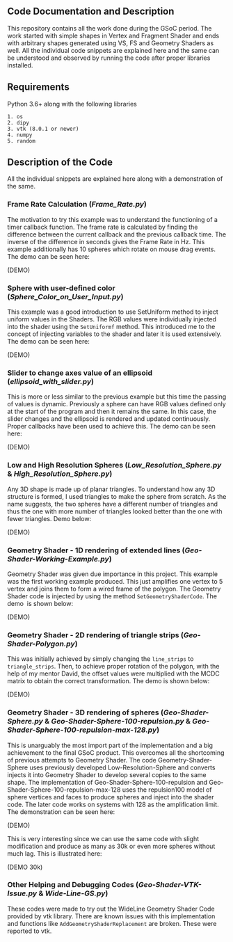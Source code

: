 ## Code Documentation and Description

This repository contains all the work done during the GSoC period. The work started with simple shapes in Vertex and Fragment Shader and ends with arbitrary shapes generated using VS, FS and Geometry Shaders as well. All the individual code snippets are explained here and the same can be understood and observed by running the code after proper libraries installed.

## Requirements

Python 3.6+ along with the following libraries

```
1. os
2. dipy
3. vtk (8.0.1 or newer)
4. numpy
5. random
```

## Description of the Code

All the individual snippets are explained here along with a demonstration of the same.

### Frame Rate Calculation (_Frame_Rate.py_)
The motivation to try this example was to understand the functioning of a timer callback function. The frame rate is calculated by finding the difference between the current callback and the previous callback time. The inverse of the difference in seconds gives the Frame Rate in Hz. This example additionally has 10 spheres which rotate on mouse drag events. The demo can be seen here:

(DEMO)

### Sphere with user-defined color (_Sphere_Color_on_User_Input.py_)
This example was a good introduction to use SetUniform method to inject uniform values in the Shaders. The RGB values were individually injected into the shader using the `SetUniformf` method. This introduced me to the concept of injecting variables to the shader and later it is used extensively. The demo can be seen here:

(DEMO)

### Slider to change axes value of an ellipsoid (_ellipsoid_with_slider.py_)
This is more or less similar to the previous example but this time the passing of values is dynamic. Previously a sphere can have RGB values defined only at the start of the program and then it remains the same. In this case, the slider changes and the ellipsoid is rendered and updated continuously. Proper callbacks have been used to achieve this. The demo can be seen here:

(DEMO)

### Low and High Resolution Spheres (_Low_Resolution_Sphere.py_ & _High_Resolution_Sphere.py_)
Any 3D shape is made up of planar triangles. To understand how any 3D structure is formed, I used triangles to make the sphere from scratch. As the name suggests, the two spheres have a different number of triangles and thus the one with more number of triangles looked better than the one with fewer triangles. Demo below:

(DEMO)

### Geometry Shader - 1D rendering of extended lines (_Geo-Shader-Working-Example.py_)
Geometry Shader was given due importance in this project. This example was the first working example produced. This just amplifies one vertex to 5 vertex and joins them to form a wired frame of the polygon. The Geometry Shader code is injected by using the method `SetGeometryShaderCode`. The demo  is shown below:

(DEMO)

### Geometry Shader - 2D rendering of triangle strips (_Geo-Shader-Polygon.py_)
This was initially achieved by simply changing the `line_strips` to `triangle_strips`. Then, to achieve proper rotation of the polygon, with the help of my mentor David, the offset values were multiplied with the MCDC matrix to obtain the correct transformation. The demo is shown below:

(DEMO)

### Geometry Shader - 3D rendering of spheres (_Geo-Shader-Sphere.py_ & _Geo-Shader-Sphere-100-repulsion.py_ & _Geo-Shader-Sphere-100-repulsion-max-128.py_)
This is unarguably the most import part of the implementation and a big achievement to the final GSoC product. This overcomes all the shortcoming of previous attempts to Geometry Shader. The code Geometry-Shader-Sphere uses previously developed Low-Resolution-Sphere and converts injects it into Geometry Shader to develop several copies to the same shape. The implementation of Geo-Shader-Sphere-100-repulsion and Geo-Shader-Sphere-100-repulsion-max-128 uses the repulsion100 model of sphere vertices and faces to produce spheres and inject into the shader code. The later code works on systems with 128 as the amplification limit. The demonstration can be seen here:

(DEMO)

This is very interesting since we can use the same code with slight modification and produce as many as 30k or even more spheres without much lag. This is illustrated here:

(DEMO 30k)

### Other Helping and Debugging Codes (_Geo-Shader-VTK-Issue.py_ & _Wide-Line-GS.py_)
These codes were made to try out the WideLine Geometry Shader Code provided by vtk library. There are known issues with this implementation and functions like `AddGeometryShaderReplacement` are broken. These were reported to vtk.
